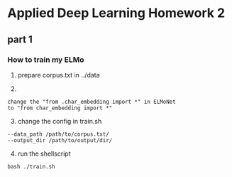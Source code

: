 # Applied Deep Learning Homework 2
## part 1
### How to train my ELMo

1. prepare corpus.txt in ../data

2. 

```
change the "from .char_embedding import *" in ELMoNet
to "from char_embedding import *"
```

3. change the config in train.sh
```
--data_path /path/to/corpus.txt/
--output_dir /path/to/output/dir/
```

4. run the shellscript

```
bash ./train.sh 
```


